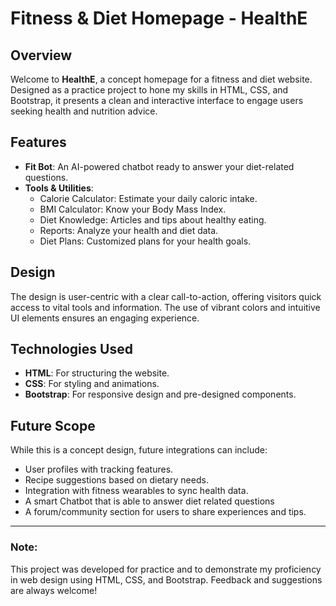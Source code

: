 # Fitness & Diet Homepage - HealthE


## Overview

Welcome to **HealthE**, a concept homepage for a fitness and diet website. Designed as a practice project to hone my skills in HTML, CSS, and Bootstrap, it presents a clean and interactive interface to engage users seeking health and nutrition advice.

## Features

- **Fit Bot**: An AI-powered chatbot ready to answer your diet-related questions.
- **Tools & Utilities**:
  - Calorie Calculator: Estimate your daily caloric intake.
  - BMI Calculator: Know your Body Mass Index.
  - Diet Knowledge: Articles and tips about healthy eating.
  - Reports: Analyze your health and diet data.
  - Diet Plans: Customized plans for your health goals.

## Design

The design is user-centric with a clear call-to-action, offering visitors quick access to vital tools and information. The use of vibrant colors and intuitive UI elements ensures an engaging experience.

## Technologies Used

- **HTML**: For structuring the website.
- **CSS**: For styling and animations.
- **Bootstrap**: For responsive design and pre-designed components.

## Future Scope

While this is a concept design, future integrations can include:
- User profiles with tracking features.
- Recipe suggestions based on dietary needs.
- Integration with fitness wearables to sync health data.
- A smart Chatbot that is able to answer diet related questions
- A forum/community section for users to share experiences and tips.

---

### Note:
This project was developed for practice and to demonstrate my proficiency in web design using HTML, CSS, and Bootstrap. Feedback and suggestions are always welcome!

